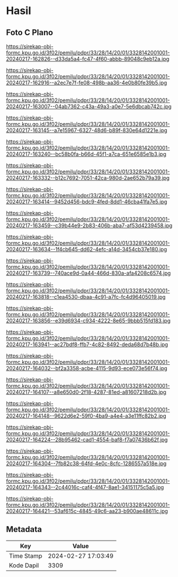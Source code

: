 # Hasil

## Foto C Plano

https://sirekap-obj-formc.kpu.go.id/3f02/pemilu/pdpr/33/28/14/20/01/3328142001001-20240217-162826--d33da5a4-fc47-4f60-abbb-89048c9eb12a.jpg

https://sirekap-obj-formc.kpu.go.id/3f02/pemilu/pdpr/33/28/14/20/01/3328142001001-20240217-162916--a2ec7e7f-fe08-498b-aa36-4e0b80fe39b5.jpg

https://sirekap-obj-formc.kpu.go.id/3f02/pemilu/pdpr/33/28/14/20/01/3328142001001-20240217-163007--04ab7362-c43a-49a3-a0e7-5e6dbcab742c.jpg

https://sirekap-obj-formc.kpu.go.id/3f02/pemilu/pdpr/33/28/14/20/01/3328142001001-20240217-163145--a7e15967-6327-48d6-b89f-830e64d1221e.jpg

https://sirekap-obj-formc.kpu.go.id/3f02/pemilu/pdpr/33/28/14/20/01/3328142001001-20240217-163240--bc58b0fa-b66d-45f1-a7ca-651e6585e1b3.jpg

https://sirekap-obj-formc.kpu.go.id/3f02/pemilu/pdpr/33/28/14/20/01/3328142001001-20240217-163332--b12c7692-7051-42ca-980d-2ae652b79a39.jpg

https://sirekap-obj-formc.kpu.go.id/3f02/pemilu/pdpr/33/28/14/20/01/3328142001001-20240217-163414--9452d456-bdc9-4fed-8dd1-46cba41fa7e5.jpg

https://sirekap-obj-formc.kpu.go.id/3f02/pemilu/pdpr/33/28/14/20/01/3328142001001-20240217-163459--c39b44e9-2b83-406b-aba7-af53d4239458.jpg

https://sirekap-obj-formc.kpu.go.id/3f02/pemilu/pdpr/33/28/14/20/01/3328142001001-20240217-163634--1f4cb645-dd62-4efc-a14d-3454cb37e180.jpg

https://sirekap-obj-formc.kpu.go.id/3f02/pemilu/pdpr/33/28/14/20/01/3328142001001-20240217-163739--740ace9d-0a44-466d-830a-afa4208c6574.jpg

https://sirekap-obj-formc.kpu.go.id/3f02/pemilu/pdpr/33/28/14/20/01/3328142001001-20240217-163818--c1ea4530-dbaa-4c91-a7fc-fc4d96405019.jpg

https://sirekap-obj-formc.kpu.go.id/3f02/pemilu/pdpr/33/28/14/20/01/3328142001001-20240217-163856--e39d6934-c934-4222-8e65-9bbb515fd183.jpg

https://sirekap-obj-formc.kpu.go.id/3f02/pemilu/pdpr/33/28/14/20/01/3328142001001-20240217-163941--ac27bdf8-ffb7-4c82-8492-deda68d7b48b.jpg

https://sirekap-obj-formc.kpu.go.id/3f02/pemilu/pdpr/33/28/14/20/01/3328142001001-20240217-164032--bf2a3358-acbe-4115-9d93-ece073e56f74.jpg

https://sirekap-obj-formc.kpu.go.id/3f02/pemilu/pdpr/33/28/14/20/01/3328142001001-20240217-164107--a8e650d0-2f18-4287-81ed-a81607218d2b.jpg

https://sirekap-obj-formc.kpu.go.id/3f02/pemilu/pdpr/33/28/14/20/01/3328142001001-20240217-164148--9622d6e2-59f0-4ba9-a4e4-a3e11ffc82b2.jpg

https://sirekap-obj-formc.kpu.go.id/3f02/pemilu/pdpr/33/28/14/20/01/3328142001001-20240217-164224--28b95462-cad1-4554-baf8-f7a07436b62f.jpg

https://sirekap-obj-formc.kpu.go.id/3f02/pemilu/pdpr/33/28/14/20/01/3328142001001-20240217-164304--7fb82c38-64fd-4e0c-8cfc-1286557a518e.jpg

https://sirekap-obj-formc.kpu.go.id/3f02/pemilu/pdpr/33/28/14/20/01/3328142001001-20240217-164343--2c44016c-caf4-4f47-8ae1-34151175c5a5.jpg

https://sirekap-obj-formc.kpu.go.id/3f02/pemilu/pdpr/33/28/14/20/01/3328142001001-20240217-164421--53af615c-4845-49c6-aa23-b900ae48611c.jpg


## Metadata

| Key        | Value               |
| ---------- | ------------------- |
| Time Stamp | 2024-02-27 17:03:49 |
| Kode Dapil | 3309                |



